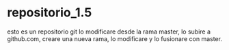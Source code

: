 # repositorio_1.5
esto es un repositorio git
lo modificare desde la rama master, lo subire a github.com, creare una nueva rama, lo modificare y lo fusionare con master.
